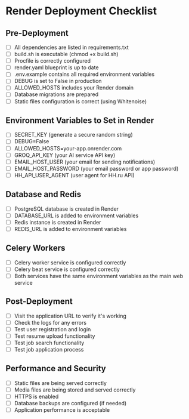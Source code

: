 # Render Deployment Checklist

## Pre-Deployment
- [ ] All dependencies are listed in requirements.txt
- [ ] build.sh is executable (chmod +x build.sh)
- [ ] Procfile is correctly configured
- [ ] render.yaml blueprint is up to date
- [ ] .env.example contains all required environment variables
- [ ] DEBUG is set to False in production
- [ ] ALLOWED_HOSTS includes your Render domain
- [ ] Database migrations are prepared
- [ ] Static files configuration is correct (using Whitenoise)

## Environment Variables to Set in Render
- [ ] SECRET_KEY (generate a secure random string)
- [ ] DEBUG=False
- [ ] ALLOWED_HOSTS=your-app.onrender.com
- [ ] GROQ_API_KEY (your AI service API key)
- [ ] EMAIL_HOST_USER (your email for sending notifications)
- [ ] EMAIL_HOST_PASSWORD (your email password or app password)
- [ ] HH_API_USER_AGENT (user agent for HH.ru API)

## Database and Redis
- [ ] PostgreSQL database is created in Render
- [ ] DATABASE_URL is added to environment variables
- [ ] Redis instance is created in Render
- [ ] REDIS_URL is added to environment variables

## Celery Workers
- [ ] Celery worker service is configured correctly
- [ ] Celery beat service is configured correctly
- [ ] Both services have the same environment variables as the main web service

## Post-Deployment
- [ ] Visit the application URL to verify it's working
- [ ] Check the logs for any errors
- [ ] Test user registration and login
- [ ] Test resume upload functionality
- [ ] Test job search functionality
- [ ] Test job application process

## Performance and Security
- [ ] Static files are being served correctly
- [ ] Media files are being stored and served correctly
- [ ] HTTPS is enabled
- [ ] Database backups are configured (if needed)
- [ ] Application performance is acceptable
